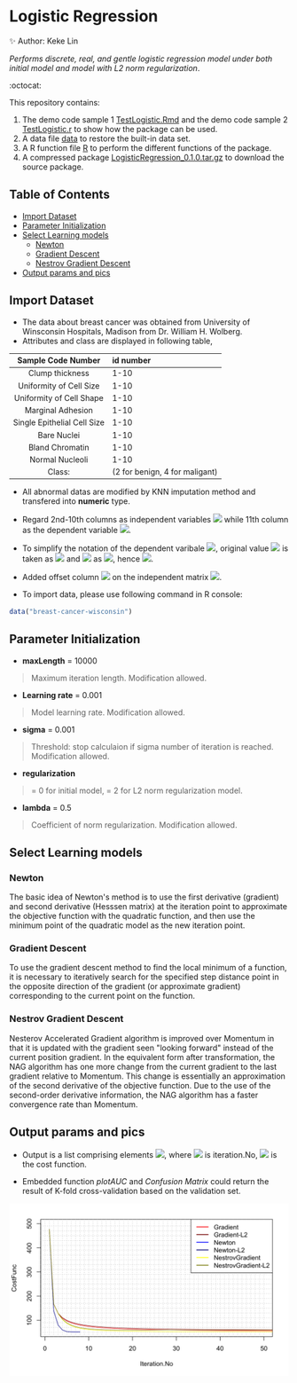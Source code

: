 # Logistic Regression

:sparkles:  Author: Keke Lin


*Performs discrete, real, and gentle logistic regression model under both initial model and model with L2 norm regularization*.

:octocat:

This repository contains:

1. The demo code sample 1 [TestLogistic.Rmd](TestLogistic.Rmd) and the demo code sample 2 [TestLogistic.r](TestLogistic.r) to show how the package can be used.
2. A data file [data](data) to restore the built-in data set.
3. A R function file [R](R) to perform the different functions of the package.
4. A compressed package [LogisticRegression_0.1.0.tar.gz](LogisticRegression_0.1.0.tar.gz) to download the source package.


## Table of Contents
- [Import Dataset](#import-dataset)
- [Parameter Initialization](#parameter-initialization)
- [Select Learning models](#select-learning-models)
  * [Newton](#newton)
  * [Gradient Descent](#gradient-descent)
  * [Nestrov Gradient Descent](#nestrov-gradient-descent)
- [Output params and pics](#output-params-and-pics)


  


 ## Import Dataset

 - The data about breast cancer was obtained from University of Winsconsin Hospitals, Madison from Dr. William H. Wolberg.
 -  Attributes and class are displayed in following table,
   
   |Sample Code Number | id number|
   |:-----------------:|:---------|
   |Clump thickness    | 1-10     |
   |Uniformity of Cell Size| 1-10|
   |Uniformity of Cell Shape | 1-10|
   |Marginal Adhesion | 1-10|
   |Single Epithelial Cell Size | 1-10|
   |Bare Nuclei | 1-10|
   |Bland Chromatin | 1-10|
   |Normal Nucleoli| 1-10|
   |Class:|(2 for benign, 4 for maligant)

- All abnormal datas are modified by KNN imputation method and transfered  into **numeric** type.     
      
- Regard 2nd-10th columns as independent variables <img src="https://render.githubusercontent.com/render/math?math=%24X%24"> while 11th column as the dependent variable <img src="https://render.githubusercontent.com/render/math?math=%24y%24">. 

- To simplify the notation of the dependent varibale <img src="https://render.githubusercontent.com/render/math?math=%24y%24">, original  value <img src="https://render.githubusercontent.com/render/math?math=%242%24"> is taken as <img src="https://render.githubusercontent.com/render/math?math=%240%24"> and <img src="https://render.githubusercontent.com/render/math?math=%24%24"> as <img src="https://render.githubusercontent.com/render/math?math=%241%24">, hence <img src="https://render.githubusercontent.com/render/math?math=%24y%5Cin%20%5C%7B0%2C1%5C%7D%24">.    

- Added offset column <img src="https://render.githubusercontent.com/render/math?math=%24O_%7Bn%5Ctimes%201%7D%24"> on the independent matrix <img src="https://render.githubusercontent.com/render/math?math=%24X%24">.        

- To import data, please use following command in R console:
```r
data("breast-cancer-wisconsin")
```
## Parameter Initialization

   * **maxLength** = 10000  
 >Maximum iteration length. Modification allowed.


   * **Learning rate** = 0.001 
  >Model learning rate. Modification allowed.
   
   
   * **sigma** = 0.001  
   >Threshold: stop calculaion if sigma number of iteration is reached. Modification allowed.        

   * **regularization** 
   >= 0 for initial model, = 2 for L2 norm regularization model.


   * **lambda** = 0.5 
   >Coefficient of norm regularization. Modification allowed.

## Select Learning models

### Newton
  
  The basic idea of Newton's method is to use the first derivative (gradient) and second derivative (Hesssen matrix) at the iteration point to approximate the objective function with the quadratic function, and then use the minimum point of the quadratic model as the new iteration point.
  
### Gradient Descent
   To use the gradient descent method to find the local minimum of a function, it is necessary to iteratively search for the specified step distance point in the opposite direction of the gradient (or approximate gradient) corresponding to the current point on the function.
### Nestrov Gradient Descent
   Nesterov Accelerated Gradient algorithm is improved over Momentum in that it is updated with the gradient seen "looking forward" instead of the current position gradient. In the equivalent form after transformation, the NAG algorithm has one more change from the current gradient to the last gradient relative to Momentum. This change is essentially an approximation of the second derivative of the objective function. Due to the use of the second-order derivative information, the NAG algorithm has a faster convergence rate than Momentum.
   
## Output params and pics
   
   * Output is a list comprising elements <img src="https://render.githubusercontent.com/render/math?math=%24%5C%7Bbeta%2C%20iList%2C%20costList%5C%7D%24">, where <img src="https://render.githubusercontent.com/render/math?math=%24iList%24"> is iteration.No, <img src="https://render.githubusercontent.com/render/math?math=%24costList%24"> is the cost function.      

   * Embedded function *plotAUC* and *Confusion Matrix* could return the result of K-fold cross-validation based on the validation set.

![Compare Plots](/000013.png)
